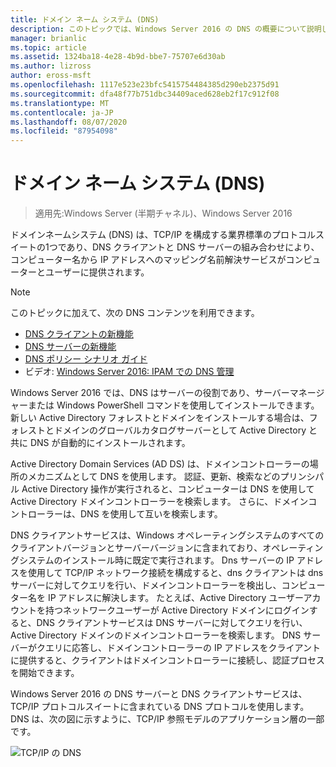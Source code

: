 ```yaml
---
title: ドメイン ネーム システム (DNS)
description: このトピックでは、Windows Server 2016 の DNS の概要について説明します。
manager: brianlic
ms.topic: article
ms.assetid: 1324ba18-4e28-4b9d-bbe7-75707e6d30ab
ms.author: lizross
author: eross-msft
ms.openlocfilehash: 1117e523e23bfc5415754484385d290eb2375d91
ms.sourcegitcommit: dfa48f77b751dbc34409aced628eb2f17c912f08
ms.translationtype: MT
ms.contentlocale: ja-JP
ms.lasthandoff: 08/07/2020
ms.locfileid: "87954098"
---
```

# <a name="domain-name-system-dns"></a>ドメイン ネーム システム (DNS)

>適用先:Windows Server (半期チャネル)、Windows Server 2016

ドメインネームシステム (DNS) は、TCP/IP を構成する業界標準のプロトコルスイートの1つであり、DNS クライアントと DNS サーバーの組み合わせにより、コンピューター名から IP アドレスへのマッピング名前解決サービスがコンピューターとユーザーに提供されます。

> [!NOTE]
> このトピックに加えて、次の DNS コンテンツを利用できます。
>
> -   [DNS クライアントの新機能](What-s-New-in-DNS-Client.md)
> -   [DNS サーバーの新機能](What-s-New-in-DNS-Server.md)
> -   [DNS ポリシー シナリオ ガイド](deploy/DNS-Policy-Scenario-Guide.md)
> -   ビデオ: [Windows Server 2016: IPAM での DNS 管理](https://channel9.msdn.com/Blogs/windowsserver/Windows-Server-2016-DNS-management-in-IPAM)

Windows Server 2016 では、DNS はサーバーの役割であり、サーバーマネージャーまたは Windows PowerShell コマンドを使用してインストールできます。 新しい Active Directory フォレストとドメインをインストールする場合は、フォレストとドメインのグローバルカタログサーバーとして Active Directory と共に DNS が自動的にインストールされます。

Active Directory Domain Services (AD DS) は、ドメインコントローラーの場所のメカニズムとして DNS を使用します。 認証、更新、検索などのプリンシパル Active Directory 操作が実行されると、コンピューターは DNS を使用して Active Directory ドメインコントローラーを検索します。 さらに、ドメインコントローラーは、DNS を使用して互いを検索します。

DNS クライアントサービスは、Windows オペレーティングシステムのすべてのクライアントバージョンとサーバーバージョンに含まれており、オペレーティングシステムのインストール時に既定で実行されます。 Dns サーバーの IP アドレスを使用して TCP/IP ネットワーク接続を構成すると、dns クライアントは dns サーバーに対してクエリを行い、ドメインコントローラーを検出し、コンピューター名を IP アドレスに解決します。 たとえば、Active Directory ユーザーアカウントを持つネットワークユーザーが Active Directory ドメインにログインすると、DNS クライアントサービスは DNS サーバーに対してクエリを行い、Active Directory ドメインのドメインコントローラーを検索します。 DNS サーバーがクエリに応答し、ドメインコントローラーの IP アドレスをクライアントに提供すると、クライアントはドメインコントローラーに接続し、認証プロセスを開始できます。

Windows Server 2016 の DNS サーバーと DNS クライアントサービスは、TCP/IP プロトコルスイートに含まれている DNS プロトコルを使用します。 DNS は、次の図に示すように、TCP/IP 参照モデルのアプリケーション層の一部です。

![TCP/IP の DNS](../media/Domain-Name-System--DNS-/dns_in_tcpip.jpg)


